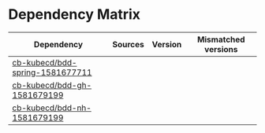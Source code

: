 # Dependency Matrix

Dependency | Sources | Version | Mismatched versions
---------- | ------- | ------- | -------------------
[cb-kubecd/bdd-spring-1581677711](https://github.com/cb-kubecd/bdd-spring-1581677711.git) |  | []() | 
[cb-kubecd/bdd-gh-1581679199](https://github.com/cb-kubecd/bdd-gh-1581679199.git) |  | []() | 
[cb-kubecd/bdd-nh-1581679199](https://github.com/cb-kubecd/bdd-nh-1581679199.git) |  | []() | 
